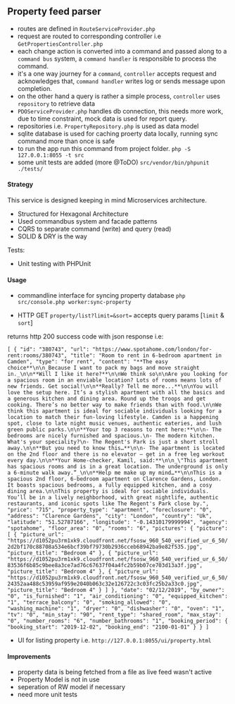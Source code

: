 ## Property feed parser
- routes are defined in `RouteServiceProvider.php`
- request are routed to corresponding controller i.e `GetPropertiesController.php`
- each change action is converted into a command and passed along to a `command bus` system, a `command handler` is responsible to process the command.
- it's a one way journey for a `command`, `controller` accepts request and acknowledges that, `command handler` writes log or sends message upon completion.
- on the other hand a query is rather a simple process, `controller` uses `repository` to retrieve data
- `PDOServiceProvider.php` handles db connection, this needs more work, due to time constraint, mock data is used for report query.
- repositories i.e. `PropertyRepository.php` is used as data model
- sqlite database is used for caching proerty data locally, running sync command more than once is safe
- to run the app run this command from project folder. `php -S 127.0.0.1:8055 -t src`
- some unit tests are added (more @ToDO) `src/vendor/bin/phpunit ./tests/`

#### Strategy #### 
This service is designed keeping in mind Microservices architecture.  

* Structured for Hexagonal Architecture
* Used commandbus system and facade patterns
* CQRS to separate command (write) and query (read)
* SOLID & DRY is the way

Tests:
* Unit testing with PHPUnit


#### Usage #### 
* commandline interface for syncing property database
`php src/console.php worker:sync-property`
 

* HTTP GET `property/list?limit=&sort=` accepts query params [`limit` & `sort`]

returns http 200 success code with json response i.e:
 
`[
     {
         "id": "380743",
         "url": "https://www.spotahome.com/london/for-rent:rooms/380743",
         "title": "Room to rent in 6-bedroom apartment in Camden",
         "type": "for rent",
         "content": "**The easy choice**\n\n_Because I want to pack my bags and move straight in._\n\n**Will I like it here?**\n\nWe think so\n\nAre you looking for a spacious room in an enviable location? Lots of rooms means lots of new friends. Get social!\n\n**Really? Tell me more...**\n\nYou will love the setup here. It’s a stylish apartment with all the basics and a generous kitchen and dining area. Round up the troops and get cooking. There’s no better way to make friends than with food.\n\nWe think this apartment is ideal for sociable individuals looking for a location to match their fun-loving lifestyle. Camden is a happening spot, close to late night music venues, authentic eateries, and lush green public parks.\n\n**Your top 3 reasons to rent here:**\n\n- The bedrooms are nicely furnished and spacious.\n- The modern kitchen. What's your speciality?\n- The Regent's Park is just a short stroll away.\n\n**But you need to know this…**\n\n- The apartment is located on the 2nd floor and there is no elevator – get in a free leg workout every day.\n\n**Your Home-checker, Kamil, said:**\n\n_\"This apartment has spacious rooms and is in a great location. The underground is only a 6-minute walk away.”_\n\n**Help me make up my mind…**\n\nThis is a spacious 2nd floor, 6-bedroom apartment on Clarence Gardens, London. It boasts spacious bedrooms, a fully equipped kitchen, and a cosy dining area.\n\nThis property is ideal for sociable individuals. You’ll be in a lively neighborhood, with great nightlife, authentic restaurants, and iconic spots like The Regent's Park close by.",
         "price": "715",
         "property_type": "apartment",
         "foreclosure": "0",
         "address": "Clarence Gardens",
         "city": "London",
         "country": "Uk",
         "latitude": "51.52787166",
         "longitude": "-0.14310179999994",
         "agency": "spotahome",
         "floor_area": "0",
         "rooms": "6",
         "pictures": {
             "picture": [
                 {
                     "picture_url": "https://d1052pu3rm1xk9.cloudfront.net/fsosw_960_540_verified_ur_6_50/2d2bf170c88708a534e6bcf39bf79730b2936cceb68942ba9e82f535.jpg",
                     "picture_title": "Bedroom 4"
                 },
                 {
                     "picture_url": "https://d1052pu3rm1xk9.cloudfront.net/fsosw_960_540_verified_ur_6_50/83536f6b85c9bee8a3ce7ad76c67637f04a4fc2b59b07ce703d13a3f.jpg",
                     "picture_title": "Bedroom 4"
                 },
                 {
                     "picture_url": "https://d1052pu3rm1xk9.cloudfront.net/fsosw_960_540_verified_ur_6_50/24352aa488c53959af959e2040b063c32e126722c3c03fc25b2a33c0.jpg",
                     "picture_title": "Bedroom 4"
                 }
             ]
         },
         "date": "02/12/2019",
         "by_owner": "0",
         "is_furnished": "1",
         "air_conditioning": "0",
         "equipped_kitchen": "1",
         "terrace_balcony": "0",
         "smoking_allowed": "0",
         "washing_machine": "1",
         "dryer": "0",
         "dishwasher": "0",
         "oven": "1",
         "tv": "0",
         "min_stay": "90",
         "rent_type": "shared_room",
         "max_stay": "0",
         "number_rooms": "6",
         "number_bathrooms": "1",
         "booking_period": {
             "booking_start": "2019-12-02",
             "booking_end": "2100-01-01"
         }
    }
 ]`

* UI for listing property i.e. `http://127.0.0.1:8055/ui/property.html`

 #### Improvements #### 
* property data is being fetched from a file as live feed wasn't active 
* Property Model is not in use
* seperation of RW model if necessary
* need more unit tests
